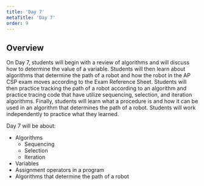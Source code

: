 ```yaml
---
title: 'Day 7'
metaTitle: 'Day 7'
order: 9
---
```


## Overview

On Day 7, students will begin with a review of algorithms and will discuss how to determine the value of a variable. Students will then learn about algorithms that determine the path of a robot and how the robot in the AP CSP exam moves according to the Exam Reference Sheet. Students will then practice tracking the path of a robot according to an algorithm and practice tracing code that have utilize sequencing, selection, and iteration algorithms. Finally, students will learn what a procedure is and how it can be used in an algorithm that determines the path of a robot. Students will work independently to practice what they learned.

Day 7 will be about:

* Algorithms
    * Sequencing
    * Selection
    * Iteration
* Variables
* Assignment operators in a program
* Algorithms that determine the path of a robot